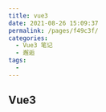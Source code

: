 ```yaml
---
title: vue3
date: 2021-08-26 15:09:37
permalink: /pages/f49c3f/
categories:
  - Vue3 笔记
  - 邂逅
tags:
  - 
---
```

## Vue3